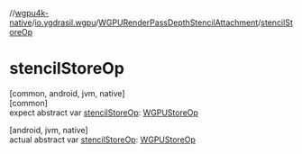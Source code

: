 //[wgpu4k-native](../../../index.md)/[io.ygdrasil.wgpu](../index.md)/[WGPURenderPassDepthStencilAttachment](index.md)/[stencilStoreOp](stencil-store-op.md)

# stencilStoreOp

[common, android, jvm, native]\
[common]\
expect abstract var [stencilStoreOp](stencil-store-op.md): [WGPUStoreOp](../-w-g-p-u-store-op/index.md)

[android, jvm, native]\
actual abstract var [stencilStoreOp](stencil-store-op.md): [WGPUStoreOp](../-w-g-p-u-store-op/index.md)